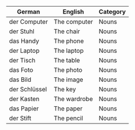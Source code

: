 
| German   | English  | Category |
| -------- | -------- | -------- |
|	der Computer	|	The computer	|	Nouns	|
|	der Stuhl	|	The chair	|	Nouns	|
|	das Handy	|	The phone	|	Nouns	|
|	der Laptop	|	The laptop	|	Nouns	|
|	der Tisch	|	The table	|	Nouns	|
|	das Foto	|	The photo	|	Nouns	|
|	das Bild	|	The image	|	Nouns	|
|	der Schlüssel	|	The key	|	Nouns	|
|	der Kasten	|	The wardrobe	|	Nouns	|
|	das Papier	|	The paper	|	Nouns	|
|	der Stift	|	The pencil	|	Nouns	|

